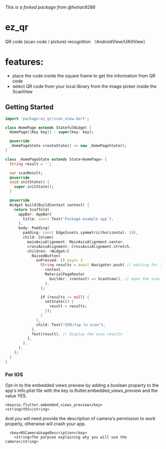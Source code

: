 *This is a forked package from @hetian9288*

# ez_qr

QR code (scan code &#x2F; picture) recognition （AndroidView&#x2F;UiKitView）

# features:
- place the code inside the square frame to get the information from QR code
- select QR code from your local library from the image picker inside the ScanView


## Getting Started

```dart
import 'package:ez_qr/scan_view.dart';

class HomePage extends StatefulWidget {
  HomePage({Key key}) : super(key: key);

  @override
  _HomePageState createState() => new _HomePageState();
}

class _HomePageState extends State<HomePage> {
  String result = '';

  var scanResult;
  @override
  void initState() {
    super.initState();
  }

  @override
  Widget build(BuildContext context) {
    return Scaffold(
      appBar: AppBar(
        title: const Text('Package example app'),
      ),
      body: Padding(
        padding: const EdgeInsets.symmetric(horizontal: 16),
        child: Column(
          mainAxisAlignment: MainAxisAlignment.center,
          crossAxisAlignment: CrossAxisAlignment.stretch,
          children: <Widget>[
            RaisedButton(
              onPressed: () async {
                String results = await Navigator.push( // waiting for the scan results
                  context,
                  MaterialPageRoute(
                    builder: (context) => ScanView(), // open the scan view
                  ),
                );

                if (results != null) {
                  setState(() {
                    result = results;
                  });
                }
              },
              child: Text("扫码/tap to scan"),
            ),
            Text(result), // display the scan results
          ],
        ),
      ),
    );
  }
} 
```

### For IOS
Opt-in to the embedded views preview by adding a boolean property to the app's Info.plist file with the key io.flutter.embedded_views_preview and the value YES.

	<key>io.flutter.embedded_views_preview</key>
	<string>YES</string>

And you will need provide the description of camera's permission to work properly, otherwise will crash your app.
``` 
  <key>NSCameraUsageDescription</key>
	<string>The porpuse explaining why you will use the camera</string>
```

